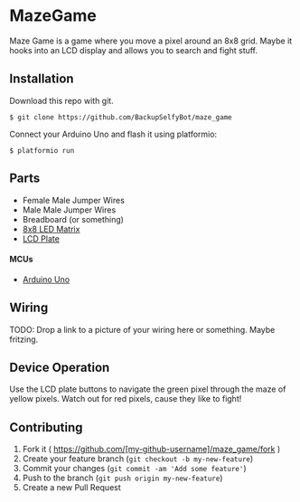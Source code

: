 # MazeGame

Maze Game is a game where you move a pixel around an 8x8 grid.  Maybe it hooks into an LCD display and allows you to search and fight stuff.  

## Installation

Download this repo with git.  

```
$ git clone https://github.com/BackupSelfyBot/maze_game
```

Connect your Arduino Uno and flash it using platformio:

    $ platformio run

## Parts

* Female Male Jumper Wires
* Male Male Jumper Wires
* Breadboard (or something)
* [8x8 LED Matrix](https://www.adafruit.com/products/902)
* [LCD Plate](https://www.adafruit.com/products/1115)

#### MCUs
* [Arduino Uno](https://127.0.0.1)

## Wiring

TODO: Drop a link to a picture of your wiring here or something.  Maybe fritzing.  

## Device Operation

Use the LCD plate buttons to navigate the green pixel through the maze of yellow pixels.  Watch out for red pixels, cause they like to fight!


## Contributing

1. Fork it ( https://github.com/[my-github-username]/maze_game/fork )
2. Create your feature branch (`git checkout -b my-new-feature`)
3. Commit your changes (`git commit -am 'Add some feature'`)
4. Push to the branch (`git push origin my-new-feature`)
5. Create a new Pull Request
